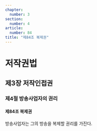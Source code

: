 ```yaml
---
chapter:
  number: 3
section:
  number: 4
article:
  number: 84
title: "제84조 복제권"
---
```

# 저작권법

## 제3장 저작인접권

### 제4절 방송사업자의 권리

#### 제84조 복제권

방송사업자는 그의 방송을 복제할 권리를 가진다.
